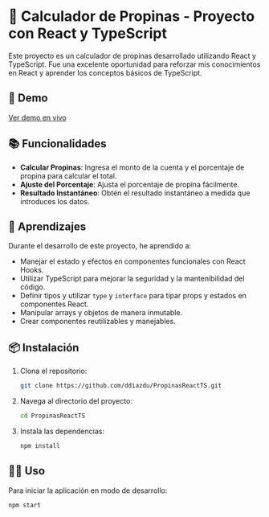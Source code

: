 # 🧮 Calculador de Propinas - Proyecto con React y TypeScript

Este proyecto es un calculador de propinas desarrollado utilizando React y TypeScript. Fue una excelente oportunidad para reforzar mis conocimientos en React y aprender los conceptos básicos de TypeScript.

## 🚀 Demo

[Ver demo en vivo](https://github.com/ddiazdu/PropinasReactTS)

## 📚 Funcionalidades

- **Calcular Propinas**: Ingresa el monto de la cuenta y el porcentaje de propina para calcular el total.
- **Ajuste del Porcentaje**: Ajusta el porcentaje de propina fácilmente.
- **Resultado Instantáneo**: Obtén el resultado instantáneo a medida que introduces los datos.

## 📝 Aprendizajes

Durante el desarrollo de este proyecto, he aprendido a:

- Manejar el estado y efectos en componentes funcionales con React Hooks.
- Utilizar TypeScript para mejorar la seguridad y la mantenibilidad del código.
- Definir tipos y utilizar `type` y `interface` para tipar props y estados en componentes React.
- Manipular arrays y objetos de manera inmutable.
- Crear componentes reutilizables y manejables.

## 📦 Instalación

1. Clona el repositorio:
    ```bash
    git clone https://github.com/ddiazdu/PropinasReactTS.git
    ```

2. Navega al directorio del proyecto:
    ```bash
    cd PropinasReactTS
    ```

3. Instala las dependencias:
    ```bash
    npm install
    ```

## 🚴‍♂️ Uso

Para iniciar la aplicación en modo de desarrollo:

```bash
npm start

